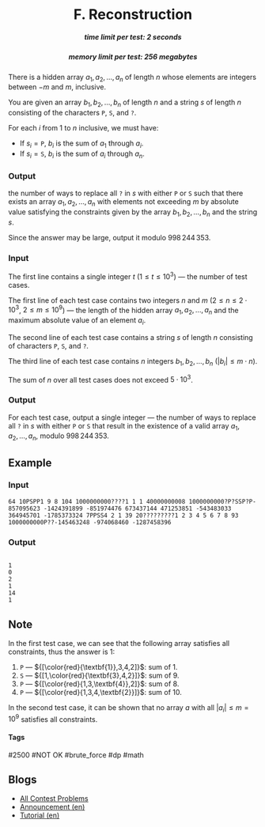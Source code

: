 <h1 style='text-align: center;'> F. Reconstruction</h1>

<h5 style='text-align: center;'>time limit per test: 2 seconds</h5>
<h5 style='text-align: center;'>memory limit per test: 256 megabytes</h5>

There is a hidden array $a_1, a_2, \ldots, a_n$ of length $n$ whose elements are integers between $-m$ and $m$, inclusive.

You are given an array $b_1, b_2, \ldots, b_n$ of length $n$ and a string $s$ of length $n$ consisting of the characters $\texttt{P}$, $\texttt{S}$, and $\texttt{?}$.

For each $i$ from $1$ to $n$ inclusive, we must have: 

* If $s_i = \texttt{P}$, $b_i$ is the sum of $a_1$ through $a_i$.
* If $s_i = \texttt{S}$, $b_i$ is the sum of $a_i$ through $a_n$.

### Output

 the number of ways to replace all $\texttt{?}$ in $s$ with either $\texttt{P}$ or $\texttt{S}$ such that there exists an array $a_1, a_2, \ldots, a_n$ with elements not exceeding $m$ by absolute value satisfying the constraints given by the array $b_1, b_2, \ldots, b_n$ and the string $s$.

Since the answer may be large, output it modulo $998\,244\,353$.

### Input

The first line contains a single integer $t$ ($1 \leq t \leq 10^3$) — the number of test cases.

The first line of each test case contains two integers $n$ and $m$ ($2 \leq n \leq 2 \cdot 10^3$, $2 \leq m \leq 10^{9}$) — the length of the hidden array $a_1, a_2, \ldots, a_n$ and the maximum absolute value of an element $a_i$.

The second line of each test case contains a string $s$ of length $n$ consisting of characters $\texttt{P}$, $\texttt{S}$, and $\texttt{?}$.

The third line of each test case contains $n$ integers $b_1, b_2, \ldots, b_n$ ($|b_i| \leq m \cdot n$).

The sum of $n$ over all test cases does not exceed $5 \cdot 10^3$.

### Output

For each test case, output a single integer — the number of ways to replace all $\texttt{?}$ in $s$ with either $\texttt{P}$ or $\texttt{S}$ that result in the existence of a valid array $a_1, a_2, \ldots, a_n$, modulo $998\,244\,353$.

## Example

### Input


```text
64 10PSPP1 9 8 104 1000000000????1 1 1 40000000008 1000000000?P?SSP?P-857095623 -1424391899 -851974476 673437144 471253851 -543483033 364945701 -1785373324 7PPSS4 2 1 39 20?????????1 2 3 4 5 6 7 8 93 1000000000P??-145463248 -974068460 -1287458396
```
### Output

```text

1
0
2
1
14
1

```
## Note

In the first test case, we can see that the following array satisfies all constraints, thus the answer is $1$: 

1. $\texttt{P}$ — ${[\color{red}{\textbf{1}},3,4,2]}$: sum of $1$.
2. $\texttt{S}$ — ${[1,\color{red}{\textbf{3},4,2}]}$: sum of $9$.
3. $\texttt{P}$ — ${[\color{red}{1,3,\textbf{4}},2]}$: sum of $8$.
4. $\texttt{P}$ — ${[\color{red}{1,3,4,\textbf{2}}]}$: sum of $10$.

In the second test case, it can be shown that no array $a$ with all $|a_i| \leq m = 10^9$ satisfies all constraints.



#### Tags 

#2500 #NOT OK #brute_force #dp #math 

## Blogs
- [All Contest Problems](../Codeforces_Global_Round_26.md)
- [Announcement (en)](../blogs/Announcement_(en).md)
- [Tutorial (en)](../blogs/Tutorial_(en).md)
